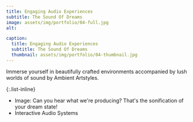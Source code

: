 ```yaml
---
title: Engaging Audio Experiences
subtitle: The Sound Of Dreams
image: assets/img/portfolio/04-full.jpg
alt: 

caption:
  title: Engaging Audio Experiences
  subtitle: The Sound Of Dreams
  thumbnail: assets/img/portfolio/04-thumbnail.jpg
---
```

Immerse yourself in beautifully crafted environments accompanied by lush worlds of sound by Ambient Artstyles.

{:.list-inline}
- Image: Can you hear what we're producing? That's the sonification of your dream state!
- Interactive Audio Systems

